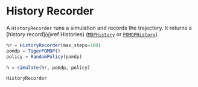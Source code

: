 # History Recorder

A `HistoryRecorder` runs a simulation and records the trajectory. It returns a [history record](@ref Histories) ([`MDPHistory`](@ref) or [`POMDPHistory`](@ref)).

```julia
hr = HistoryRecorder(max_steps=100)
pomdp = TigerPOMDP()
policy = RandomPolicy(pomdp)

h = simulate(hr, pomdp, policy)
```

```@docs
HistoryRecorder
```
